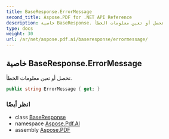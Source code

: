 ```yaml
---
title: BaseResponse.ErrorMessage
second_title: Aspose.PDF for .NET API Reference
description: خاصية BaseResponse. تحصل أو تعين معلومات الخطأ
type: docs
weight: 30
url: /ar/net/aspose.pdf.ai/baseresponse/errormessage/
---
```

## خاصية BaseResponse.ErrorMessage

تحصل أو تعين معلومات الخطأ.

```csharp
public string ErrorMessage { get; }
```

### انظر أيضًا

* class [BaseResponse](../)
* namespace [Aspose.Pdf.AI](../../../aspose.pdf.ai/)
* assembly [Aspose.PDF](../../../)